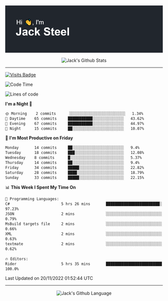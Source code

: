 <p align="center">
  <img align="center" src="https://github.com/JackSteel97/JackSteel97/blob/main/header.png?raw=true" alt="Hi, I'm Jack Steel" /> 
 </p>
<p align="center">
 <img align="center" src="https://github-readme-stats.vercel.app/api?username=jacksteel97&show_icons=true&count_private=true&theme=dracula" alt="Jack's Github Stats" /> 
</p>

<hr/>

[![Visits Badge](https://badges.pufler.dev/visits/JackSteel97/JackSteel97?color=blue&label=Profile%20Visits)](https://github.com/JackSteel97)
<!--START_SECTION:waka-->
![Code Time](http://img.shields.io/badge/Code%20Time-482%20hrs%2032%20mins-blue)

![Lines of code](https://img.shields.io/badge/From%20Hello%20World%20I%27ve%20Written-856%20Thousand%20lines%20of%20code-blue)

**I'm a Night 🦉** 

```text
🌞 Morning    2 commits      ░░░░░░░░░░░░░░░░░░░░░░░░░   1.34% 
🌆 Daytime    65 commits     ███████████░░░░░░░░░░░░░░   43.62% 
🌃 Evening    67 commits     ███████████░░░░░░░░░░░░░░   44.97% 
🌙 Night      15 commits     ██░░░░░░░░░░░░░░░░░░░░░░░   10.07%

```
📅 **I'm Most Productive on Friday** 

```text
Monday       14 commits     ██░░░░░░░░░░░░░░░░░░░░░░░   9.4% 
Tuesday      18 commits     ███░░░░░░░░░░░░░░░░░░░░░░   12.08% 
Wednesday    8 commits      █░░░░░░░░░░░░░░░░░░░░░░░░   5.37% 
Thursday     14 commits     ██░░░░░░░░░░░░░░░░░░░░░░░   9.4% 
Friday       34 commits     █████░░░░░░░░░░░░░░░░░░░░   22.82% 
Saturday     28 commits     ████░░░░░░░░░░░░░░░░░░░░░   18.79% 
Sunday       33 commits     █████░░░░░░░░░░░░░░░░░░░░   22.15%

```


📊 **This Week I Spent My Time On** 

```text
💬 Programming Languages: 
C#                       5 hrs 26 mins       ████████████████████████░   97.23% 
JSON                     2 mins              ░░░░░░░░░░░░░░░░░░░░░░░░░   0.79% 
MsBuild targets file     2 mins              ░░░░░░░░░░░░░░░░░░░░░░░░░   0.66% 
XML                      2 mins              ░░░░░░░░░░░░░░░░░░░░░░░░░   0.63% 
textmate                 2 mins              ░░░░░░░░░░░░░░░░░░░░░░░░░   0.62%

🔥 Editors: 
Rider                    5 hrs 35 mins       █████████████████████████   100.0%

```


 Last Updated on 20/11/2022 01:52:44 UTC
<!--END_SECTION:waka-->

<hr/>

<p align="center">
    <img align="center" src="https://github-readme-stats.vercel.app/api/top-langs/?username=jacksteel97&langs_count=10&layout=compact&theme=dracula" alt="Jack's Github Language" /> 
</p>
